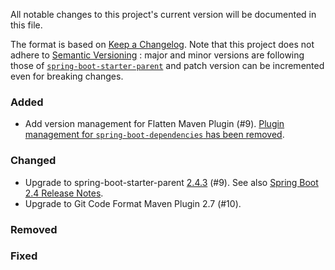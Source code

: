 All notable changes to this project's current version will be documented in this file.

The format is based on [Keep a Changelog](https://keepachangelog.com/en/1.0.0/). Note that this project does not adhere
to [Semantic Versioning](https://semver.org/spec/v2.0.0.html) : major and minor versions are following those
of [`spring-boot-starter-parent`](https://spring.io/projects/spring-boot)
and patch version can be incremented even for breaking changes.

### Added

- Add version management for Flatten Maven Plugin (#9). [Plugin management for `spring-boot-dependencies` has been removed](https://github.com/spring-projects/spring-boot/wiki/Spring-Boot-2.4-Release-Notes#removal-of-plugin-management-for-flatten-maven-plugin).

### Changed

- Upgrade to spring-boot-starter-parent [2.4.3](https://github.com/spring-projects/spring-boot/releases/tag/v2.4.3) (#9). See
  also [Spring Boot 2.4 Release Notes](https://github.com/spring-projects/spring-boot/wiki/Spring-Boot-2.4-Release-Notes).
- Upgrade to Git Code Format Maven Plugin 2.7 (#10).

### Removed

### Fixed
